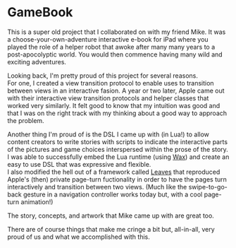 # GameBook

This is a super old project that I collaborated on with my friend Mike. It was a choose-your-own-adventure interactive e-book for iPad where you played the role of a helper robot that awoke after many many years to a post-apocolyptic world. You would then commence having many wild and exciting adventures.  

Looking back, I'm pretty proud of this project for several reasons.  
For one, I created a view transition protocol to enable uses to transition between views in an interactive fasion. A year or two later, Apple came out with their interactive view transition protocols and helper classes that worked very similarly. It felt good to know that my intuition was good and that I was on the right track with my thinking about a good way to approach the problem.  

Another thing I'm proud of is the DSL I came up with (in Lua!) to allow content creators to write stories with scripts to indicate the interactive parts of the pictures and game choices interspersed within the prose of the story. I was able to successfully embed the Lua runtime (using [Wax](https://github.com/probablycorey/wax)) and create an easy to use DSL that was expressive and flexible.  
I also modified the hell out of a framework called [Leaves](https://github.com/brow/leaves) that reproduced Apple's (then) private page-turn fuctionality in order to have the pages turn interactively and transition between two views. (Much like the swipe-to-go-back gesture in a navigation controller works today but, with a cool page-turn animation!)

The story, concepts, and artwork that Mike came up with are great too.

There are of course things that make me cringe a bit but, all-in-all, very proud of us and what we accomplished with this.
